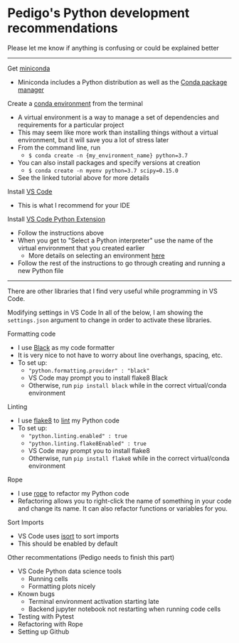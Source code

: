 # Pedigo's Python development recommendations
Please let me know if anything is confusing or could be explained better

-------
Get [miniconda](https://docs.conda.io/en/latest/miniconda.html)
- Miniconda includes a Python distribution as well as the [Conda package manager](https://en.wikipedia.org/wiki/Conda_(package_manager))

Create a [conda environment](https://docs.conda.io/projects/conda/en/latest/user-guide/tasks/manage-environments.html) from the terminal
- A virtual environment is a way to manage a set of dependencies and requirements for a particular project
- This may seem like more work than installing things without a virtual environment, but it will save you a lot of stress later
- From the command line, run 
   - ```$ conda create -n {my_environment_name} python=3.7```
- You can also install packages and specify versions at creation
   - ```$ conda create -n myenv python=3.7 scipy=0.15.0```
- See the linked tutorial above for more details

Install [VS Code](https://code.visualstudio.com/docs/setup/setup-overview)
- This is what I recommend for your IDE

Install [VS Code Python Extension](https://code.visualstudio.com/docs/python/python-tutorial)
- Follow the instructions above
- When you get to "Select a Python interpreter" use the name of the virtual environment that you created earlier
   - More details on selecting an environment [here](https://code.visualstudio.com/docs/python/environments)
- Follow the rest of the instructions to go through creating and running a new Python file

---
There are other libraries that I find very useful while programming in VS Code. 

Modifying settings in VS Code
In all of the below, I am showing the ```settings.json``` argument to change
in order to activate these libraries.


Formatting code 
- I use [Black](https://black.readthedocs.io/en/stable/) as my code formatter 
- It is very nice to not have to worry about line overhangs, spacing, etc. 
- To set up:
   - ```"python.formatting.provider" : "black"```
   - VS Code may prompt you to install flake8 Black
   - Otherwise, run ```pip install black``` while in the correct virtual/conda environment
   
Linting
- I use [flake8]() to [lint](https://en.wikipedia.org/wiki/Lint_(software)) my Python code
- To set up:
   - ```"python.linting.enabled" : true```
   - ```"python.linting.flake8Enabled" : true```
   - VS Code may prompt you to install flake8
   - Otherwise, run ```pip install flake8``` while in the correct virtual/conda environment
   
Rope
- I use [rope](https://github.com/python-rope/rope/blob/master/docs/rope.rst) to refactor my Python code
- Refactoring allows you to right-click the name of something in your code and change its name. It can 
  also refactor functions or variables for you. 
  
Sort Imports 
- VS Code uses [isort](https://isort.readthedocs.io/en/latest/) to sort imports 
- This should be enabled by default



Other recommentations (Pedigo needs to finish this part)
- VS Code Python data science tools 
   - Running cells 
   - Formatting plots nicely
- Known bugs 
   - Terminal environment activation starting late
   - Backend jupyter notebook not restarting when running code cells
- Testing with Pytest
- Refactoring with Rope
- Setting up Github
